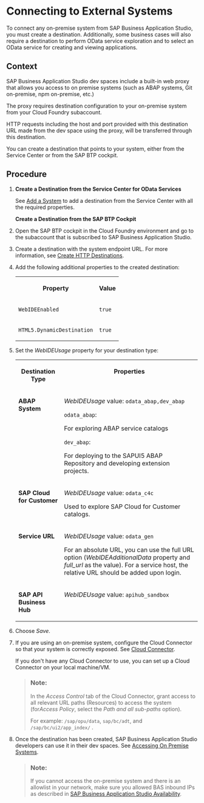 <!-- loio7e49887e6fd34182bebeca5a6841a0cc -->

# Connecting to External Systems

To connect any on-premise system from SAP Business Application Studio, you must create a destination. Additionally, some business cases will also require a destination to perform OData service exploration and to select an OData service for creating and viewing applications.



<a name="loio7e49887e6fd34182bebeca5a6841a0cc__context_rjk_wrf_3kb"/>

## Context

 SAP Business Application Studio dev spaces include a built-in web proxy that allows you access to on premise systems \(such as ABAP systems, Git on-premise, npm on-premise, etc.\)

The proxy requires destination configuration to your on-premise system from your Cloud Foundry subaccount.

HTTP requests including the host and port provided with this destination URL made from the dev space using the proxy, will be transferred through this destination.

You can create a destination that points to your system, either from the Service Center or from the SAP BTP cockpit.



<a name="loio7e49887e6fd34182bebeca5a6841a0cc__steps_orm_myk_m4"/>

## Procedure

1.  **Create a Destination from the Service Center for OData Services**

    See [Add a System](sap-system-service-provider-892114c.md#loio892114ce078b4e17a9ff7e751e6330cc__section_n2k_zx3_qqb) to add a destination from the Service Center with all the required properties.

    **Create a Destination from the SAP BTP Cockpit**

2.  Open the SAP BTP cockpit in the Cloud Foundry environment and go to the subaccount that is subscribed to SAP Business Application Studio.

3.  Create a destination with the system endpoint URL. For more information, see [Create HTTP Destinations](https://help.sap.com/viewer/cca91383641e40ffbe03bdc78f00f681/Cloud/en-US/783fa1c418a244d0abb5f153e69ca4ce.html).

4.  Add the following additional properties to the created destination:


    <table>
    <tr>
    <th valign="top">

    Property


    
    </th>
    <th valign="top">

    Value


    
    </th>
    </tr>
    <tr>
    <td valign="top">

    `WebIDEEnabled`


    
    </td>
    <td valign="top">

    `true`


    
    </td>
    </tr>
    <tr>
    <td valign="top">

    `HTML5.DynamicDestination`


    
    </td>
    <td valign="top">

    `true`


    
    </td>
    </tr>
    </table>
    
5.  Set the *WebIDEUsage* property for your destination type:


    <table>
    <tr>
    <th valign="top">

    Destination Type


    
    </th>
    <th valign="top">

    Properties


    
    </th>
    </tr>
    <tr>
    <td valign="top">

    **ABAP System**


    
    </td>
    <td valign="top">

    *WebIDEUsage* value: `odata_abap,dev_abap` 

    `odata_abap`:

    For exploring ABAP service catalogs

    `dev_abap`:

    For deploying to the SAPUI5 ABAP Repository and developing extension projects.


    
    </td>
    </tr>
    <tr>
    <td valign="top">

    **SAP Cloud for Customer**


    
    </td>
    <td valign="top">

    *WebIDEUsage* value: `odata_c4c`

    Used to explore SAP Cloud for Customer catalogs.


    
    </td>
    </tr>
    <tr>
    <td valign="top">

    **Service URL**


    
    </td>
    <td valign="top">

    *WebIDEUsage* value: `odata_gen` 

    For an absolute URL, you can use the full URL option \(*WebIDEAdditionalData* property and *full\_url* as the value\). For a service host, the relative URL should be added upon login.


    
    </td>
    </tr>
    <tr>
    <td valign="top">

    **SAP API Business Hub**


    
    </td>
    <td valign="top">

    *WebIDEUsage* value: `apihub_sandbox`


    
    </td>
    </tr>
    </table>
    
6.  Choose *Save*.

7.  If you are using an on-premise system, configure the Cloud Connector so that your system is correctly exposed. See [Cloud Connector](https://help.sap.com/docs/CP_CONNECTIVITY/cca91383641e40ffbe03bdc78f00f681/e6c7616abb5710148cfcf3e75d96d596.html).

    If you don't have any Cloud Connector to use, you can set up a Cloud Connector on your local machine/VM.

    > ### Note:  
    > In the *Access Control* tab of the Cloud Connector, grant access to all relevant URL paths \(Resources\) to access the system \(for*Access Policy*, select the *Path and all sub-paths* option\).
    > 
    > For example: `/sap/opu/data`, `sap/bc/adt`, and `/sap/bc/ui2/app_index/` .

8.  Once the destination has been created, SAP Business Application Studio developers can use it in their dev spaces. See [Accessing On Premise Systems](https://help.sap.com/docs/SAP%20Business%20Application%20Studio/9d1db9835307451daa8c930fbd9ab264/e72930c96b664e3ea4ce5288eb84075f.html).

    > ### Note:  
    > If you cannot access the on-premise system and there is an allowlist in your network, make sure you allowed BAS inbound IPs as described in [SAP Business Application Studio Availability](sap-business-application-studio-availability-8509485.md).


